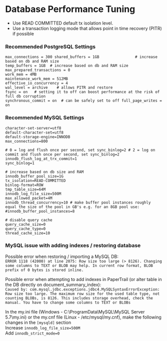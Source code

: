 # Database Performance Tuning

-   Use READ COMMITTED default tx isolation level.
-   Use a transaction logging mode that allows point in time recovery
    (PITR) if possible

### Recommended PostgreSQL Settings

```
max_connections = 300 shared_buffers = 1GB                # increase based on db and RAM size 
temp_buffers = 1GB  # increase based on db and RAM size 
max_prepared_transactions = 0 
work_mem = 4MB 
maintenance_work_mem = 512MB
effective_io_concurrency = 4     
wal_level = archive    # allows PITR and restore 
fsync = on   # setting it to off can boost performance at the risk of full db corruption
synchronous_commit = on  # can be safely set to off full_page_writes = on
```

### Recommended MySQL Settings

```
character-set-server=utf8
default-character-set=utf8
default-storage-engine=INNODB
max_connections=800

# 0 = log and flush once per second, set sync_binlog=2 # 2 = log on commit and flush once per second, set sync_binlog=2 
innodb_flush_log_at_trx_commit=1  
sync_binlog=1  

# increase based on db size and RAM 
innodb_buffer_pool_size=1G 
tx_isolation=READ-COMMITTED
binlog-format=ROW  
tmp_table_size=64M 
innodb_log_file_size=500M 
max_allowed_packet=4M  
innodb_thread_concurrency=10 # make buffer pool instances roughly equal the size of the pool in GB's e.g. for an 8GB pool use: #innodb_buffer_pool_instances=8 

# disable query cache 
query_cache_size=0 
query_cache_type=0 
thread_cache_size=10
```

### MySQL issue with adding indexes / restoring database
Possible error when restoring / importing a MySQL DB:<br>
`ERROR 1118 (42000) at line 2075: Row size too large (> 8126). Changing some columns to TEXT or BLOB may help. In current row format, BLOB prefix of 0 bytes is stored inline.`

Possible error when attempting to add indexes in PaperTrail (or alter table in the DB directly on document_summary_index):<br>
`Caused by: com.mysql.jdbc.exceptions.jdbc4.MySQLSyntaxErrorException: Row size too large. The maximum row size for the used table type, not counting BLOBs, is 8126. This includes storage overhead, check the manual. You have to change some columns to TEXT or BLOBs`

In the my.ini file (Windows - C:\ProgramData\MySQL\MySQL Server 5.7\my.ini) or the my.cnf file (Linux - /etc/mysql/my.cnf), make the following changes in the `[mysqld]` section<br>
Increase `innodb_log_file_size=500M`<br>
Add `innodb_strict_mode=0`
